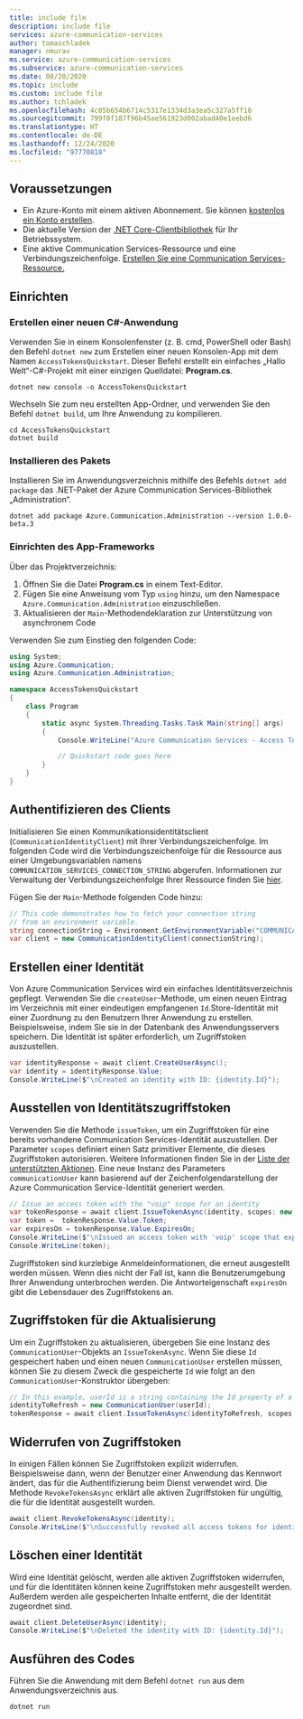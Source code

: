 ```yaml
---
title: include file
description: include file
services: azure-communication-services
author: tomaschladek
manager: nmurav
ms.service: azure-communication-services
ms.subservice: azure-communication-services
ms.date: 08/20/2020
ms.topic: include
ms.custom: include file
ms.author: tchladek
ms.openlocfilehash: 4c05b654b6714c5317e1334d3a3ea5c327a5ff18
ms.sourcegitcommit: 799f0f187f96b45ae561923d002abad40e1eebd6
ms.translationtype: HT
ms.contentlocale: de-DE
ms.lasthandoff: 12/24/2020
ms.locfileid: "97770818"
---
```

## <a name="prerequisites"></a>Voraussetzungen

- Ein Azure-Konto mit einem aktiven Abonnement. Sie können [kostenlos ein Konto erstellen](https://azure.microsoft.com/free/?WT.mc_id=A261C142F). 
- Die aktuelle Version der [.NET Core-Clientbibliothek](https://dotnet.microsoft.com/download/dotnet-core) für Ihr Betriebssystem.
- Eine aktive Communication Services-Ressource und eine Verbindungszeichenfolge. [Erstellen Sie eine Communication Services-Ressource.](../create-communication-resource.md)

## <a name="setting-up"></a>Einrichten

### <a name="create-a-new-c-application"></a>Erstellen einer neuen C#-Anwendung

Verwenden Sie in einem Konsolenfenster (z. B. cmd, PowerShell oder Bash) den Befehl `dotnet new` zum Erstellen einer neuen Konsolen-App mit dem Namen `AccessTokensQuickstart`. Dieser Befehl erstellt ein einfaches „Hallo Welt“-C#-Projekt mit einer einzigen Quelldatei: **Program.cs**.

```console
dotnet new console -o AccessTokensQuickstart
```

Wechseln Sie zum neu erstellten App-Ordner, und verwenden Sie den Befehl `dotnet build`, um Ihre Anwendung zu kompilieren.

```console
cd AccessTokensQuickstart
dotnet build
```

### <a name="install-the-package"></a>Installieren des Pakets

Installieren Sie im Anwendungsverzeichnis mithilfe des Befehls `dotnet add package` das .NET-Paket der Azure Communication Services-Bibliothek „Administration“.

```console
dotnet add package Azure.Communication.Administration --version 1.0.0-beta.3
```

### <a name="set-up-the-app-framework"></a>Einrichten des App-Frameworks

Über das Projektverzeichnis:

1. Öffnen Sie die Datei **Program.cs** in einem Text-Editor.
1. Fügen Sie eine Anweisung vom Typ `using` hinzu, um den Namespace `Azure.Communication.Administration` einzuschließen.
1. Aktualisieren der `Main`-Methodendeklaration zur Unterstützung von asynchronem Code

Verwenden Sie zum Einstieg den folgenden Code:

```csharp
using System;
using Azure.Communication;
using Azure.Communication.Administration;

namespace AccessTokensQuickstart
{
    class Program
    {
        static async System.Threading.Tasks.Task Main(string[] args)
        {
            Console.WriteLine("Azure Communication Services - Access Tokens Quickstart");

            // Quickstart code goes here
        }
    }
}
```
## <a name="authenticate-the-client"></a>Authentifizieren des Clients

Initialisieren Sie einen Kommunikationsidentitätsclient (`CommunicationIdentityClient`) mit Ihrer Verbindungszeichenfolge. Im folgenden Code wird die Verbindungszeichenfolge für die Ressource aus einer Umgebungsvariablen namens `COMMUNICATION_SERVICES_CONNECTION_STRING` abgerufen. Informationen zur Verwaltung der Verbindungszeichenfolge Ihrer Ressource finden Sie [hier](../create-communication-resource.md#store-your-connection-string).

Fügen Sie der `Main`-Methode folgenden Code hinzu:

```csharp
// This code demonstrates how to fetch your connection string
// from an environment variable.
string connectionString = Environment.GetEnvironmentVariable("COMMUNICATION_SERVICES_CONNECTION_STRING");
var client = new CommunicationIdentityClient(connectionString);
```

## <a name="create-an-identity"></a>Erstellen einer Identität

Von Azure Communication Services wird ein einfaches Identitätsverzeichnis gepflegt. Verwenden Sie die `createUser`-Methode, um einen neuen Eintrag im Verzeichnis mit einer eindeutigen empfangenen `Id`.Store-Identität mit einer Zuordnung zu den Benutzern Ihrer Anwendung zu erstellen. Beispielsweise, indem Sie sie in der Datenbank des Anwendungsservers speichern. Die Identität ist später erforderlich, um Zugriffstoken auszustellen.

```csharp
var identityResponse = await client.CreateUserAsync();
var identity = identityResponse.Value;
Console.WriteLine($"\nCreated an identity with ID: {identity.Id}");
```

## <a name="issue-identity-access-tokens"></a>Ausstellen von Identitätszugriffstoken

Verwenden Sie die Methode `issueToken`, um ein Zugriffstoken für eine bereits vorhandene Communication Services-Identität auszustellen. Der Parameter `scopes` definiert einen Satz primitiver Elemente, die dieses Zugriffstoken autorisieren. Weitere Informationen finden Sie in der [Liste der unterstützten Aktionen](../../concepts/authentication.md). Eine neue Instanz des Parameters `communicationUser` kann basierend auf der Zeichenfolgendarstellung der Azure Communication Service-Identität generiert werden.

```csharp
// Issue an access token with the "voip" scope for an identity
var tokenResponse = await client.IssueTokenAsync(identity, scopes: new [] { CommunicationTokenScope.VoIP });
var token =  tokenResponse.Value.Token;
var expiresOn = tokenResponse.Value.ExpiresOn;
Console.WriteLine($"\nIssued an access token with 'voip' scope that expires at {expiresOn}:");
Console.WriteLine(token);
```

Zugriffstoken sind kurzlebige Anmeldeinformationen, die erneut ausgestellt werden müssen. Wenn dies nicht der Fall ist, kann die Benutzerumgebung Ihrer Anwendung unterbrochen werden. Die Antworteigenschaft `expiresOn` gibt die Lebensdauer des Zugriffstokens an. 

## <a name="refresh-access-tokens"></a>Zugriffstoken für die Aktualisierung

Um ein Zugriffstoken zu aktualisieren, übergeben Sie eine Instanz des `CommunicationUser`-Objekts an `IssueTokenAsync`. Wenn Sie diese `Id` gespeichert haben und einen neuen `CommunicationUser` erstellen müssen, können Sie zu diesem Zweck die gespeicherte `Id` wie folgt an den `CommunicationUser`-Konstruktor übergeben:

```csharp  
// In this example, userId is a string containing the Id property of a previously-created CommunicationUser
identityToRefresh = new CommunicationUser(userId);
tokenResponse = await client.IssueTokenAsync(identityToRefresh, scopes: new [] { CommunicationTokenScope.VoIP });
```

## <a name="revoke-access-tokens"></a>Widerrufen von Zugriffstoken

In einigen Fällen können Sie Zugriffstoken explizit widerrufen. Beispielsweise dann, wenn der Benutzer einer Anwendung das Kennwort ändert, das für die Authentifizierung beim Dienst verwendet wird. Die Methode `RevokeTokensAsync` erklärt alle aktiven Zugriffstoken für ungültig, die für die Identität ausgestellt wurden.

```csharp  
await client.RevokeTokensAsync(identity);
Console.WriteLine($"\nSuccessfully revoked all access tokens for identity with ID: {identity.Id}");
```

## <a name="delete-an-identity"></a>Löschen einer Identität

Wird eine Identität gelöscht, werden alle aktiven Zugriffstoken widerrufen, und für die Identitäten können keine Zugriffstoken mehr ausgestellt werden. Außerdem werden alle gespeicherten Inhalte entfernt, die der Identität zugeordnet sind.

```csharp
await client.DeleteUserAsync(identity);
Console.WriteLine($"\nDeleted the identity with ID: {identity.Id}");
```

## <a name="run-the-code"></a>Ausführen des Codes

Führen Sie die Anwendung mit dem Befehl `dotnet run` aus dem Anwendungsverzeichnis aus.

```console
dotnet run
```
